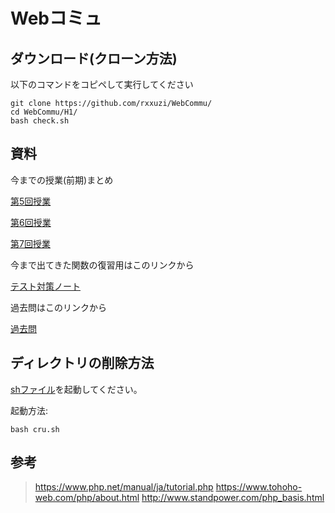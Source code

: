 # Webコミュ

## ダウンロード(クローン方法)

以下のコマンドをコピペして実行してください

~~~shell
git clone https://github.com/rxxuzi/WebCommu/
cd WebCommu/H1/
bash check.sh
~~~

## 資料

今までの授業(前期)まとめ

[第5回授業](H1/v5/)

[第6回授業](H1/v6/)

[第7回授業](H1/v7/)

今まで出てきた関数の復習用はこのリンクから

[テスト対策ノート](H1/exp/)

過去問はこのリンクから

[過去問](2022/)

## ディレクトリの削除方法

[shファイル](cru.sh)を起動してください。

起動方法:

~~~shell
bash cru.sh
~~~

## 参考

> <https://www.php.net/manual/ja/tutorial.php>
> <https://www.tohoho-web.com/php/about.html>
> <http://www.standpower.com/php_basis.html>
